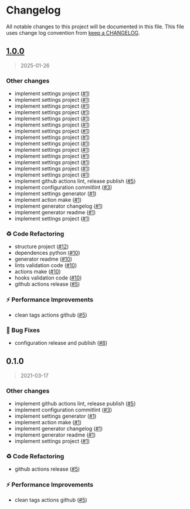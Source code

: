 # Changelog

All notable changes to this project will be documented in this file. This file uses change log convention from [keep a CHANGELOG](http://keepachangelog.com/en/0.3.0/).


<a name="1.0.0"></a>
## [1.0.0](https://github.com/hadenlabs/commitlint-config/compare/0.1.0...1.0.0)

> 2025-01-26

### Other changes

* implement settings project ([#1](https://github.com/hadenlabs/commitlint-config/issues/1))
* implement settings project ([#1](https://github.com/hadenlabs/commitlint-config/issues/1))
* implement settings project ([#1](https://github.com/hadenlabs/commitlint-config/issues/1))
* implement settings project ([#1](https://github.com/hadenlabs/commitlint-config/issues/1))
* implement settings project ([#1](https://github.com/hadenlabs/commitlint-config/issues/1))
* implement settings project ([#1](https://github.com/hadenlabs/commitlint-config/issues/1))
* implement settings project ([#1](https://github.com/hadenlabs/commitlint-config/issues/1))
* implement settings project ([#1](https://github.com/hadenlabs/commitlint-config/issues/1))
* implement settings project ([#1](https://github.com/hadenlabs/commitlint-config/issues/1))
* implement settings project ([#1](https://github.com/hadenlabs/commitlint-config/issues/1))
* implement settings project ([#1](https://github.com/hadenlabs/commitlint-config/issues/1))
* implement settings project ([#1](https://github.com/hadenlabs/commitlint-config/issues/1))
* implement settings project ([#1](https://github.com/hadenlabs/commitlint-config/issues/1))
* implement settings project ([#1](https://github.com/hadenlabs/commitlint-config/issues/1))
* implement github actions lint, release publish ([#5](https://github.com/hadenlabs/commitlint-config/issues/5))
* implement configuration commitlint ([#3](https://github.com/hadenlabs/commitlint-config/issues/3))
* implement settings generator ([#1](https://github.com/hadenlabs/commitlint-config/issues/1))
* implement action make ([#1](https://github.com/hadenlabs/commitlint-config/issues/1))
* implement generator changelog ([#1](https://github.com/hadenlabs/commitlint-config/issues/1))
* implement generator readme ([#1](https://github.com/hadenlabs/commitlint-config/issues/1))
* implement settings project ([#1](https://github.com/hadenlabs/commitlint-config/issues/1))

### ♻ Code Refactoring

* structure project ([#12](https://github.com/hadenlabs/commitlint-config/issues/12))
* dependences python ([#10](https://github.com/hadenlabs/commitlint-config/issues/10))
* generator readme ([#10](https://github.com/hadenlabs/commitlint-config/issues/10))
* lints validation code ([#10](https://github.com/hadenlabs/commitlint-config/issues/10))
* actions make ([#10](https://github.com/hadenlabs/commitlint-config/issues/10))
* hooks validation code ([#10](https://github.com/hadenlabs/commitlint-config/issues/10))
* github actions release ([#5](https://github.com/hadenlabs/commitlint-config/issues/5))

### ⚡ Performance Improvements

* clean tags actions github ([#5](https://github.com/hadenlabs/commitlint-config/issues/5))

### 🐛 Bug Fixes

* configuration release and publish ([#8](https://github.com/hadenlabs/commitlint-config/issues/8))


<a name="0.1.0"></a>
## 0.1.0

> 2021-03-17

### Other changes

* implement github actions lint, release publish ([#5](https://github.com/hadenlabs/commitlint-config/issues/5))
* implement configuration commitlint ([#3](https://github.com/hadenlabs/commitlint-config/issues/3))
* implement settings generator ([#1](https://github.com/hadenlabs/commitlint-config/issues/1))
* implement action make ([#1](https://github.com/hadenlabs/commitlint-config/issues/1))
* implement generator changelog ([#1](https://github.com/hadenlabs/commitlint-config/issues/1))
* implement generator readme ([#1](https://github.com/hadenlabs/commitlint-config/issues/1))
* implement settings project ([#1](https://github.com/hadenlabs/commitlint-config/issues/1))

### ♻ Code Refactoring

* github actions release ([#5](https://github.com/hadenlabs/commitlint-config/issues/5))

### ⚡ Performance Improvements

* clean tags actions github ([#5](https://github.com/hadenlabs/commitlint-config/issues/5))

